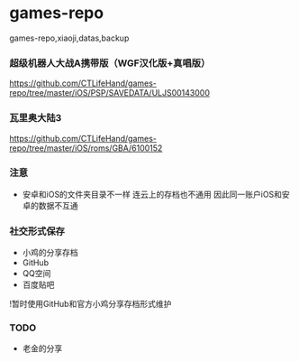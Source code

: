 # games-repo
games-repo,xiaoji,datas,backup

### 超级机器人大战A携带版（WGF汉化版+真唱版）
https://github.com/CTLifeHand/games-repo/tree/master/iOS/PSP/SAVEDATA/ULJS00143000


### 瓦里奥大陆3
https://github.com/CTLifeHand/games-repo/tree/master/iOS/roms/GBA/6100152







### 注意
- 安卓和iOS的文件夹目录不一样 连云上的存档也不通用 因此同一账户iOS和安卓的数据不互通



### 社交形式保存
- 小鸡的分享存档
- GitHub
- QQ空间
- 百度贴吧

!暂时使用GitHub和官方小鸡分享存档形式维护


### TODO
- 老金的分享

